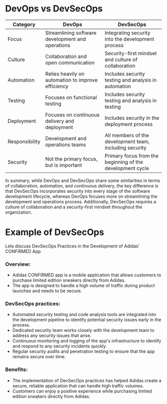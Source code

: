 # DevOps vs DevSecOps 

Category	|DevOps|	DevSecOps
--- |---|---
Focus|	Streamlining software development and operations	|Integrating security into the development process
Culture	|Collaboration and open communication	|Security-first mindset and culture of collaboration
Automation	|Relies heavily on automation to improve efficiency|	Includes security testing and analysis in automation
Testing|	Focuses on functional testing	|Includes security testing and analysis in testing
Deployment	|Focuses on continuous delivery and deployment|	Includes security in the deployment process
Responsibility|	Development and operations teams	|All members of the development team, including security
Security|	Not the primary focus, but is important	|Primary focus from the beginning of the development cycle


In summary, while DevOps and DevSecOps share some similarities in terms of collaboration, automation, and continuous delivery, the key difference is that DevSecOps incorporates security into every stage of the software development lifecycle, whereas DevOps focuses more on streamlining the development and operations process. Additionally, DevSecOps requires a culture of collaboration and a security-first mindset throughout the organization.

# Example of DevSecOps
Lets discuss DevSecOps Practices in the Development of Adidas' CONFIRMED App
### Overview:
   - Adidas CONFIRMED app is a mobile application that allows customers to purchase limited edition sneakers directly from Adidas.
   - The app is designed to handle a high volume of traffic during product launches and needs to be secure.
### DevSecOps practices:

   - Automated security testing and code analysis tools are integrated into the development pipeline to identify potential security issues early in the process.
   - Dedicated security team works closely with the development team to address any security issues that arise.
   - Continuous monitoring and logging of the app's infrastructure to identify and respond to any security incidents quickly.
   - Regular security audits and penetration testing to ensure that the app remains secure over time.

### Benefits:

   - The implementation of DevSecOps practices has helped Adidas create a secure, reliable application that can handle high traffic volumes.
   - Customers can enjoy a positive experience while purchasing limited edition sneakers directly from Adidas.

